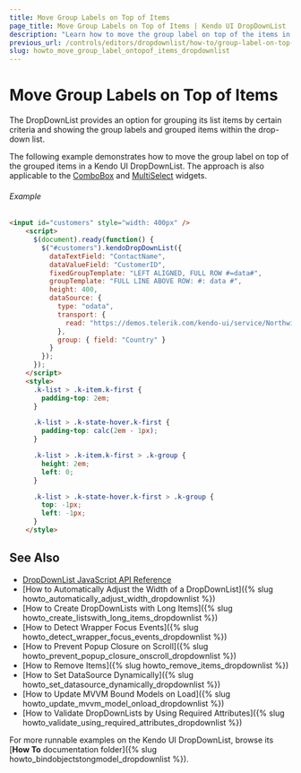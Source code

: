 ```yaml
---
title: Move Group Labels on Top of Items
page_title: Move Group Labels on Top of Items | Kendo UI DropDownList
description: "Learn how to move the group label on top of the items in a Kendo UI DropDownList widget."
previous_url: /controls/editors/dropdownlist/how-to/group-label-on-top-of-the-items
slug: howto_move_group_label_ontopof_items_dropdownlist
---
```


# Move Group Labels on Top of Items

The DropDownList provides an option for grouping its list items by certain criteria and showing the group labels and grouped items within the drop-down list.

The following example demonstrates how to move the group label on top of the grouped items in a Kendo UI DropDownList. The approach is also applicable to the [ComboBox](http://demos.telerik.com/kendo-ui/combobox/index) and [MultiSelect](http://demos.telerik.com/kendo-ui/multiselect/index) widgets.

###### Example

```html
<input id="customers" style="width: 400px" />
    <script>
      $(document).ready(function() {
        $("#customers").kendoDropDownList({
          dataTextField: "ContactName",
          dataValueField: "CustomerID",
          fixedGroupTemplate: "LEFT ALIGNED, FULL ROW #=data#",
          groupTemplate: "FULL LINE ABOVE ROW: #: data #",
          height: 400,
          dataSource: {
            type: "odata",
            transport: {
              read: "https://demos.telerik.com/kendo-ui/service/Northwind.svc/Customers"
            },
            group: { field: "Country" }
          }
        });
      });
    </script>
    <style>
      .k-list > .k-item.k-first {
        padding-top: 2em;
      }

      .k-list > .k-state-hover.k-first {
        padding-top: calc(2em - 1px);
      }

      .k-list > .k-item.k-first > .k-group {
        height: 2em;
        left: 0;
      }

      .k-list > .k-state-hover.k-first > .k-group {
        top: -1px;
        left: -1px;
      }
    </style>
```

## See Also

* [DropDownList JavaScript API Reference](/api/javascript/ui/dropdownlist)
* [How to Automatically Adjust the Width of a DropDownList]({% slug howto_automatically_adjust_width_dropdownlist %})
* [How to Create DropDownLists with Long Items]({% slug howto_create_listswith_long_items_dropdownlist %})
* [How to Detect Wrapper Focus Events]({% slug howto_detect_wrapper_focus_events_dropdownlist %})
* [How to Prevent Popup Closure on Scroll]({% slug howto_prevent_popup_closure_onscroll_dropdownlist %})
* [How to Remove Items]({% slug howto_remove_items_dropdownlist %})
* [How to Set DataSource Dynamically]({% slug howto_set_datasource_dynamically_dropdownlist %})
* [How to Update MVVM Bound Models on Load]({% slug howto_update_mvvm_model_onload_dropdownlist %})
* [How to Validate DropDownLists by Using Required Attributes]({% slug howto_validate_using_required_attributes_dropdownlist %})

For more runnable examples on the Kendo UI DropDownList, browse its [**How To** documentation folder]({% slug howto_bindobjectstongmodel_dropdownlist %}).
